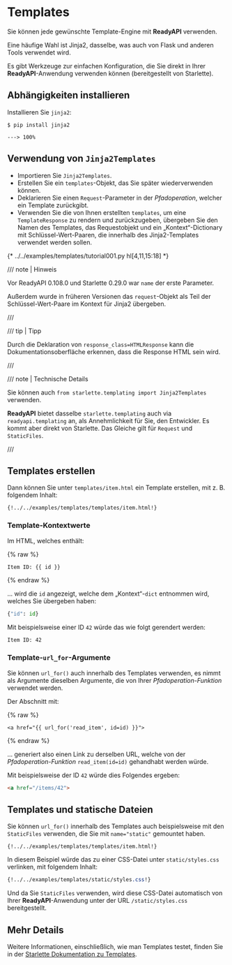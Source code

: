 # Templates

Sie können jede gewünschte Template-Engine mit **ReadyAPI** verwenden.

Eine häufige Wahl ist Jinja2, dasselbe, was auch von Flask und anderen Tools verwendet wird.

Es gibt Werkzeuge zur einfachen Konfiguration, die Sie direkt in Ihrer **ReadyAPI**-Anwendung verwenden können (bereitgestellt von Starlette).

## Abhängigkeiten installieren

Installieren Sie `jinja2`:

<div class="termy">

```console
$ pip install jinja2

---> 100%
```

</div>

## Verwendung von `Jinja2Templates`

* Importieren Sie `Jinja2Templates`.
* Erstellen Sie ein `templates`-Objekt, das Sie später wiederverwenden können.
* Deklarieren Sie einen `Request`-Parameter in der *Pfadoperation*, welcher ein Template zurückgibt.
* Verwenden Sie die von Ihnen erstellten `templates`, um eine `TemplateResponse` zu rendern und zurückzugeben, übergeben Sie den Namen des Templates, das Requestobjekt und ein „Kontext“-Dictionary mit Schlüssel-Wert-Paaren, die innerhalb des Jinja2-Templates verwendet werden sollen.

{* ../../examples/templates/tutorial001.py hl[4,11,15:18] *}

/// note | Hinweis

Vor ReadyAPI 0.108.0 und Starlette 0.29.0 war `name` der erste Parameter.

Außerdem wurde in früheren Versionen das `request`-Objekt als Teil der Schlüssel-Wert-Paare im Kontext für Jinja2 übergeben.

///

/// tip | Tipp

Durch die Deklaration von `response_class=HTMLResponse` kann die Dokumentationsoberfläche erkennen, dass die Response HTML sein wird.

///

/// note | Technische Details

Sie können auch `from starlette.templating import Jinja2Templates` verwenden.

**ReadyAPI** bietet dasselbe `starlette.templating` auch via `readyapi.templating` an, als Annehmlichkeit für Sie, den Entwickler. Es kommt aber direkt von Starlette. Das Gleiche gilt für `Request` und `StaticFiles`.

///

## Templates erstellen

Dann können Sie unter `templates/item.html` ein Template erstellen, mit z. B. folgendem Inhalt:

```jinja hl_lines="7"
{!../../examples/templates/templates/item.html!}
```

### Template-Kontextwerte

Im HTML, welches enthält:

{% raw %}

```jinja
Item ID: {{ id }}
```

{% endraw %}

... wird die `id` angezeigt, welche dem „Kontext“-`dict` entnommen wird, welches Sie übergeben haben:

```Python
{"id": id}
```

Mit beispielsweise einer ID `42` würde das wie folgt gerendert werden:

```html
Item ID: 42
```

### Template-`url_for`-Argumente

Sie können `url_for()` auch innerhalb des Templates verwenden, es nimmt als Argumente dieselben Argumente, die von Ihrer *Pfadoperation-Funktion* verwendet werden.

Der Abschnitt mit:

{% raw %}

```jinja
<a href="{{ url_for('read_item', id=id) }}">
```

{% endraw %}

... generiert also einen Link zu derselben URL, welche von der *Pfadoperation-Funktion* `read_item(id=id)` gehandhabt werden würde.

Mit beispielsweise der ID `42` würde dies Folgendes ergeben:

```html
<a href="/items/42">
```

## Templates und statische Dateien

Sie können `url_for()` innerhalb des Templates auch beispielsweise mit den `StaticFiles` verwenden, die Sie mit `name="static"` gemountet haben.

```jinja hl_lines="4"
{!../../examples/templates/templates/item.html!}
```

In diesem Beispiel würde das zu einer CSS-Datei unter `static/styles.css` verlinken, mit folgendem Inhalt:

```CSS hl_lines="4"
{!../../examples/templates/static/styles.css!}
```

Und da Sie `StaticFiles` verwenden, wird diese CSS-Datei automatisch von Ihrer **ReadyAPI**-Anwendung unter der URL `/static/styles.css` bereitgestellt.

## Mehr Details

Weitere Informationen, einschließlich, wie man Templates testet, finden Sie in der <a href="https://www.starlette.io/templates/" class="external-link" target="_blank">Starlette Dokumentation zu Templates</a>.
